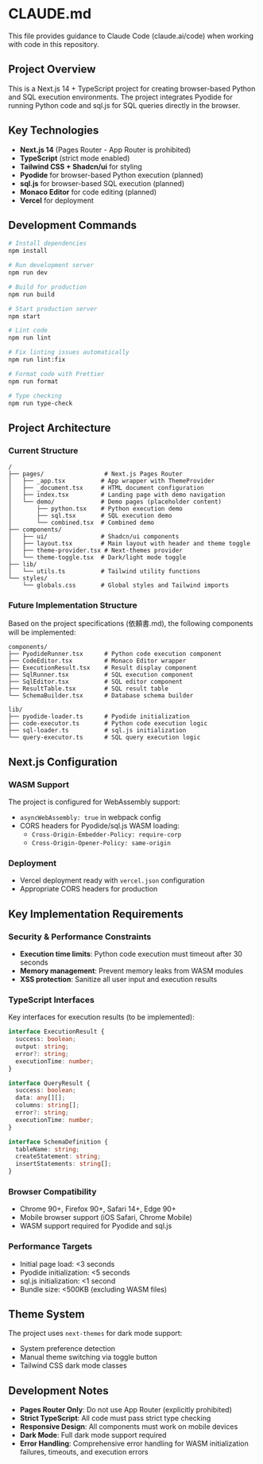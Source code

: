 # CLAUDE.md

This file provides guidance to Claude Code (claude.ai/code) when working with code in this repository.

## Project Overview

This is a Next.js 14 + TypeScript project for creating browser-based Python and SQL execution environments. The project integrates Pyodide for running Python code and sql.js for SQL queries directly in the browser.

## Key Technologies

- **Next.js 14** (Pages Router - App Router is prohibited)
- **TypeScript** (strict mode enabled)
- **Tailwind CSS + Shadcn/ui** for styling
- **Pyodide** for browser-based Python execution (planned)
- **sql.js** for browser-based SQL execution (planned)
- **Monaco Editor** for code editing (planned)
- **Vercel** for deployment

## Development Commands

```bash
# Install dependencies
npm install

# Run development server
npm run dev

# Build for production
npm run build

# Start production server
npm start

# Lint code
npm run lint

# Fix linting issues automatically
npm run lint:fix

# Format code with Prettier
npm run format

# Type checking
npm run type-check
```

## Project Architecture

### Current Structure
```
/
├── pages/                 # Next.js Pages Router
│   ├── _app.tsx          # App wrapper with ThemeProvider
│   ├── _document.tsx     # HTML document configuration
│   ├── index.tsx         # Landing page with demo navigation
│   └── demo/             # Demo pages (placeholder content)
│       ├── python.tsx    # Python execution demo
│       ├── sql.tsx       # SQL execution demo
│       └── combined.tsx  # Combined demo
├── components/
│   ├── ui/               # Shadcn/ui components
│   ├── layout.tsx        # Main layout with header and theme toggle
│   ├── theme-provider.tsx # Next-themes provider
│   └── theme-toggle.tsx  # Dark/light mode toggle
├── lib/
│   └── utils.ts          # Tailwind utility functions
└── styles/
    └── globals.css       # Global styles and Tailwind imports
```

### Future Implementation Structure
Based on the project specifications (依頼書.md), the following components will be implemented:

```
components/
├── PyodideRunner.tsx      # Python code execution component
├── CodeEditor.tsx         # Monaco Editor wrapper
├── ExecutionResult.tsx    # Result display component
├── SqlRunner.tsx          # SQL execution component
├── SqlEditor.tsx          # SQL editor component
├── ResultTable.tsx        # SQL result table
└── SchemaBuilder.tsx      # Database schema builder

lib/
├── pyodide-loader.ts      # Pyodide initialization
├── code-executor.ts       # Python code execution logic
├── sql-loader.ts          # sql.js initialization
└── query-executor.ts      # SQL query execution logic
```

## Next.js Configuration

### WASM Support
The project is configured for WebAssembly support:
- `asyncWebAssembly: true` in webpack config
- CORS headers for Pyodide/sql.js WASM loading:
  - `Cross-Origin-Embedder-Policy: require-corp`
  - `Cross-Origin-Opener-Policy: same-origin`

### Deployment
- Vercel deployment ready with `vercel.json` configuration
- Appropriate CORS headers for production

## Key Implementation Requirements

### Security & Performance Constraints
- **Execution time limits**: Python code execution must timeout after 30 seconds
- **Memory management**: Prevent memory leaks from WASM modules
- **XSS protection**: Sanitize all user input and execution results

### TypeScript Interfaces
Key interfaces for execution results (to be implemented):
```typescript
interface ExecutionResult {
  success: boolean;
  output: string;
  error?: string;
  executionTime: number;
}

interface QueryResult {
  success: boolean;
  data: any[][];
  columns: string[];
  error?: string;
  executionTime: number;
}

interface SchemaDefinition {
  tableName: string;
  createStatement: string;
  insertStatements: string[];
}
```

### Browser Compatibility
- Chrome 90+, Firefox 90+, Safari 14+, Edge 90+
- Mobile browser support (iOS Safari, Chrome Mobile)
- WASM support required for Pyodide and sql.js

### Performance Targets
- Initial page load: <3 seconds
- Pyodide initialization: <5 seconds
- sql.js initialization: <1 second
- Bundle size: <500KB (excluding WASM files)

## Theme System

The project uses `next-themes` for dark mode support:
- System preference detection
- Manual theme switching via toggle button
- Tailwind CSS dark mode classes

## Development Notes

- **Pages Router Only**: Do not use App Router (explicitly prohibited)
- **Strict TypeScript**: All code must pass strict type checking
- **Responsive Design**: All components must work on mobile devices
- **Dark Mode**: Full dark mode support required
- **Error Handling**: Comprehensive error handling for WASM initialization failures, timeouts, and execution errors
